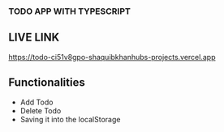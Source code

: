### TODO APP WITH TYPESCRIPT

## LIVE LINK

https://todo-ci51v8gpo-shaquibkhanhubs-projects.vercel.app

## Functionalities

- Add Todo
- Delete Todo
- Saving it into the localStorage
